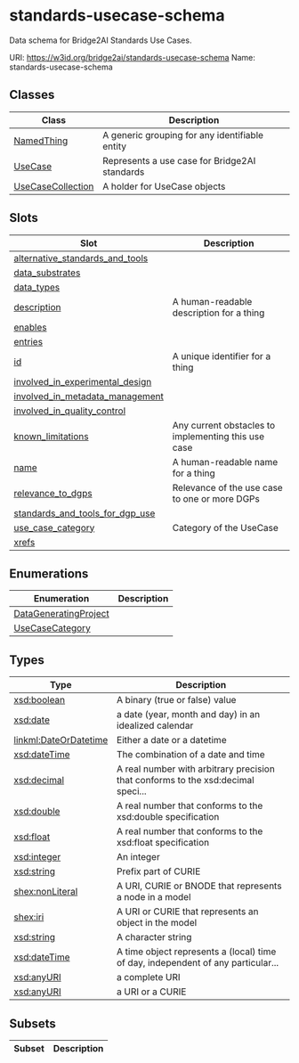 # standards-usecase-schema

Data schema for Bridge2AI Standards Use Cases.

URI: https://w3id.org/bridge2ai/standards-usecase-schema
Name: standards-usecase-schema

## Classes

| Class | Description |
| --- | --- |
| [NamedThing](NamedThing.md) | A generic grouping for any identifiable entity |
| [UseCase](UseCase.md) | Represents a use case for Bridge2AI standards |
| [UseCaseCollection](UseCaseCollection.md) | A holder for UseCase objects |


## Slots

| Slot | Description |
| --- | --- |
| [alternative_standards_and_tools](alternative_standards_and_tools.md) |  |
| [data_substrates](data_substrates.md) |  |
| [data_types](data_types.md) |  |
| [description](description.md) | A human-readable description for a thing |
| [enables](enables.md) |  |
| [entries](entries.md) |  |
| [id](id.md) | A unique identifier for a thing |
| [involved_in_experimental_design](involved_in_experimental_design.md) |  |
| [involved_in_metadata_management](involved_in_metadata_management.md) |  |
| [involved_in_quality_control](involved_in_quality_control.md) |  |
| [known_limitations](known_limitations.md) | Any current obstacles to implementing this use case |
| [name](name.md) | A human-readable name for a thing |
| [relevance_to_dgps](relevance_to_dgps.md) | Relevance of the use case to one or more DGPs |
| [standards_and_tools_for_dgp_use](standards_and_tools_for_dgp_use.md) |  |
| [use_case_category](use_case_category.md) | Category of the UseCase |
| [xrefs](xrefs.md) |  |


## Enumerations

| Enumeration | Description |
| --- | --- |
| [DataGeneratingProject](DataGeneratingProject.md) |  |
| [UseCaseCategory](UseCaseCategory.md) |  |


## Types

| Type | Description |
| --- | --- |
| [xsd:boolean](xsd:boolean) | A binary (true or false) value |
| [xsd:date](xsd:date) | a date (year, month and day) in an idealized calendar |
| [linkml:DateOrDatetime](https://w3id.org/linkml/DateOrDatetime) | Either a date or a datetime |
| [xsd:dateTime](xsd:dateTime) | The combination of a date and time |
| [xsd:decimal](xsd:decimal) | A real number with arbitrary precision that conforms to the xsd:decimal speci... |
| [xsd:double](xsd:double) | A real number that conforms to the xsd:double specification |
| [xsd:float](xsd:float) | A real number that conforms to the xsd:float specification |
| [xsd:integer](xsd:integer) | An integer |
| [xsd:string](xsd:string) | Prefix part of CURIE |
| [shex:nonLiteral](shex:nonLiteral) | A URI, CURIE or BNODE that represents a node in a model |
| [shex:iri](shex:iri) | A URI or CURIE that represents an object in the model |
| [xsd:string](xsd:string) | A character string |
| [xsd:dateTime](xsd:dateTime) | A time object represents a (local) time of day, independent of any particular... |
| [xsd:anyURI](xsd:anyURI) | a complete URI |
| [xsd:anyURI](xsd:anyURI) | a URI or a CURIE |


## Subsets

| Subset | Description |
| --- | --- |
